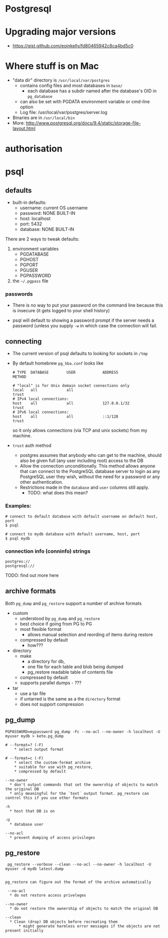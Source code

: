 # Postgresql

# Upgrading major versions

* https://gist.github.com/eoinkelly/fd80465942c8ca4bd5c0

# Where stuff is on Mac

* "data dir" directory is `/usr/local/var/postgres`
    * contains config files and most databases in `base/`
        * each database has a subdir named after the database's OID in `pg_database`
    * can also be set with PGDATA environment variable or cmd-line option
    * Log file: /usr/local/var/postgres/server.log
* Binaries are in `/usr/local/bin`
* More: http://www.postgresql.org/docs/9.4/static/storage-file-layout.html

# authorisation

# psql

## defaults

* built-in defaults:
    * username: current OS username
    * password: NONE BUILT-IN
    * host: localhost
    * port: 5432
    * database: NONE BUILT-IN

There are 2 ways to tweak defaults:

1. environment variables
    * PGDATABASE
    * PGHOST
    * PGPORT
    * PGUSER
    * PGPASSWORD
2. the `~/.pgpass` file

### passwords

* There is no way to put your password on the command line because this is
  insecure (it gets logged to your shell history)

* psql will default to showing a password prompt if the server needs a password
  (unless you supply `-w` in which case the connection will fail.

## connecting

* The current version of psql defaults to looking for sockets in `/tmp`
* By default homebrew `pg_hba.conf` looks like

    ```
    # TYPE  DATABASE        USER            ADDRESS                 METHOD

    # "local" is for Unix domain socket connections only
    local   all             all                                     trust
    # IPv4 local connections:
    host    all             all             127.0.0.1/32            trust
    # IPv6 local connections:
    host    all             all             ::1/128                 trust
    ```

    so it only allows connections (via TCP and unix sockets) from my machine.

* `trust` auth method
    * postgres assumes that anybody who can get to the machine, should also be given
      full (any user including root) access to the DB
    * Allow the connection unconditionally. This method allows anyone that can
      connect to the PostgreSQL database server to login as any PostgreSQL user
      they wish, without the need for a password or any other authentication.
    * Restrictions made in the `database` and `user` columns still apply.
        * TODO: what does this mean?

### Examples:

```
# connect to default database with default username on default host, port
$ psql

# connect to mydb database with default username, host, port
$ psql mydb
```


### connection info (conninfo) strings

```
postgres://
postgresql://
```

TODO: find out more here

## archive formats

Both `pg_dump` and `pg_restore` support a number of archive formats

* custom
    * understood by `pg_dump` and `pg_restore`
    * best choice if going from PG to PG
    * most flexible format
        * allows manual selection and reording of items during restore
    * compressed by default
        * how???
* directory
    * make
        * a directory for db,
        * one file for each table and blob being dumped
        * pg_restore readable table of contents file
    * compressed by default
    * supports parallel dumps - ???
* tar
    * use a tar file
    * if untarred is the same as a the `directory` format
    * does not support compression

## pg_dump

```
PGPASSWORD=mypassword pg_dump -Fc --no-acl --no-owner -h localhost -U myuser mydb > kete.pg_dump

# --format=? (-F)
    * select output format

# --format=c (-F)
    * select the custom-format archive
    * suitable for use with pg_restore,
    * compressed by default

--no-owner
  * don't output commands that set the ownership of objects to match the original DB
  * only meaningful for the `text` output format. pg_restore can control this if you use other formats

-h
  * host that DB is on

-U
  * database user

--no-acl
  * prevent dumping of access privileges

```

## pg_restore

```
 pg_restore --verbose --clean --no-acl --no-owner -h localhost -U myuser -d mydb latest.dump


pg_restore can figure out the format of the archive automatically

 --no-acl
  * do not restore access priveleges

--no-owner
  * do not restore the ownership of objects to match the original DB

--clean
  * Clean (drop) DB objects before recreating them
      * might generate harmless error messages if the objects are not present initially

```

